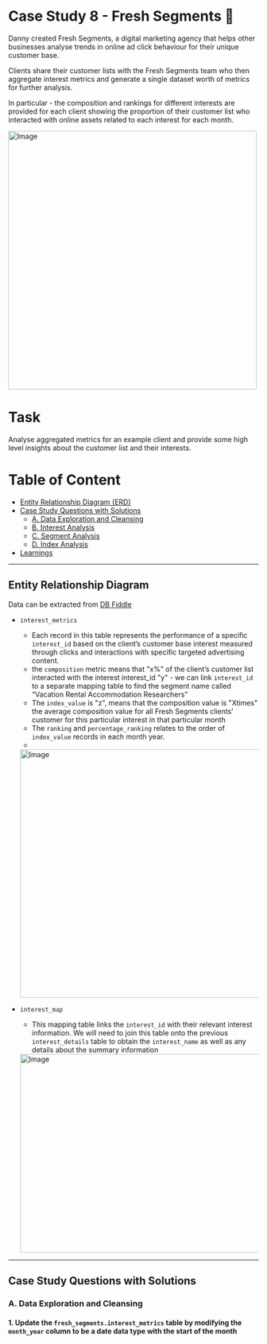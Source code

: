 # Case Study 8 - Fresh Segments 🍊 
Danny created Fresh Segments, a digital marketing agency that helps other businesses analyse trends in online ad click behaviour for their unique customer base.

Clients share their customer lists with the Fresh Segments team who then aggregate interest metrics and generate a single dataset worth of metrics for further analysis.

In particular - the composition and rankings for different interests are provided for each client showing the proportion of their customer list who interacted with online assets related to each interest for each month.


<img src = "https://github.com/user-attachments/assets/62a44738-b601-4107-a53b-8c5478d425f3" alt = "Image" width = "500" height = "520">

# Task
Analyse aggregated metrics for an example client and provide some high level insights about the customer list and their interests.

# Table of Content
-  [Entity Relationship Diagram (ERD)](#entity-relationship-diagram)
-  [Case Study Questions with Solutions](#case-study-questions-with-solutions)
    -  [A. Data Exploration and Cleansing](#a-data-exploration-and-cleansing)
    -  [B. Interest Analysis](#b-interest-analysis)
    -  [C. Segment Analysis](#c-segment-analysis)
    -  [D. Index Analysis](#d-index-analysis)
  -  [Learnings](#learnings)

***

## Entity Relationship Diagram
Data can be extracted from [DB Fiddle](https://www.db-fiddle.com/f/iRdsT76vaus813crPP8Ma4/10)

-  `interest_metrics`
    -  Each record in this table represents the performance of a specific `interest_id` based on the client’s customer base interest measured through clicks and interactions with specific targeted advertising content.
    -  the `composition` metric means that "x%" of the client’s customer list interacted with the interest interest_id "y" - we can link  `interest_id` to a separate mapping table to find the segment name called “Vacation Rental Accommodation Researchers”
    -  The `index_value` is "z", means that the composition value is "Xtimes" the average composition value for all Fresh Segments clients’ customer for this particular interest in that particular month
    -  The `ranking` and `percentage_ranking` relates to the order of `index_value` records in each month year.
    - 
    <img src = "https://github.com/user-attachments/assets/08b46fbc-0aad-4dc9-b6fc-35c8d6a66f10" alt = "Image" width = "550" height = "500">
    
-  `interest_map`
    -  This mapping table links the `interest_id` with their relevant interest information. We will need to join this table onto the previous `interest_details` table to obtain the `interest_name` as well as any details about the summary information
      <img src = "https://github.com/user-attachments/assets/aa80920e-e1d3-46c0-9db9-8ca081486bbe" alt = "Image" width = "550" height = "400">

***

## Case Study Questions with Solutions

### A. Data Exploration and Cleansing

#### 1. Update the `fresh_segments.interest_metrics` table by modifying the `month_year` column to be a date data type with the start of the month

